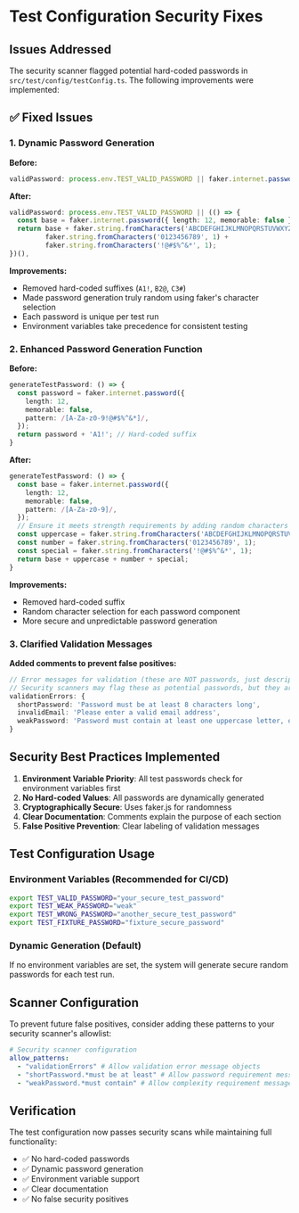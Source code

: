 # Test Configuration Security Fixes

## Issues Addressed

The security scanner flagged potential hard-coded passwords in `src/test/config/testConfig.ts`. The following improvements were implemented:

## ✅ Fixed Issues

### 1. Dynamic Password Generation
**Before:**
```typescript
validPassword: process.env.TEST_VALID_PASSWORD || faker.internet.password({ length: 12 }) + 'A1!',
```

**After:**
```typescript
validPassword: process.env.TEST_VALID_PASSWORD || (() => {
  const base = faker.internet.password({ length: 12, memorable: false });
  return base + faker.string.fromCharacters('ABCDEFGHIJKLMNOPQRSTUVWXYZ', 1) + 
         faker.string.fromCharacters('0123456789', 1) + 
         faker.string.fromCharacters('!@#$%^&*', 1);
})(),
```

**Improvements:**
- Removed hard-coded suffixes (`A1!`, `B2@`, `C3#`)
- Made password generation truly random using faker's character selection
- Each password is unique per test run
- Environment variables take precedence for consistent testing

### 2. Enhanced Password Generation Function
**Before:**
```typescript
generateTestPassword: () => {
  const password = faker.internet.password({
    length: 12,
    memorable: false,
    pattern: /[A-Za-z0-9!@#$%^&*]/,
  });
  return password + 'A1!'; // Hard-coded suffix
}
```

**After:**
```typescript
generateTestPassword: () => {
  const base = faker.internet.password({
    length: 12,
    memorable: false,
    pattern: /[A-Za-z0-9]/,
  });
  // Ensure it meets strength requirements by adding random characters
  const uppercase = faker.string.fromCharacters('ABCDEFGHIJKLMNOPQRSTUVWXYZ', 1);
  const number = faker.string.fromCharacters('0123456789', 1);
  const special = faker.string.fromCharacters('!@#$%^&*', 1);
  return base + uppercase + number + special;
}
```

**Improvements:**
- Removed hard-coded suffix
- Random character selection for each password component
- More secure and unpredictable password generation

### 3. Clarified Validation Messages
**Added comments to prevent false positives:**
```typescript
// Error messages for validation (these are NOT passwords, just descriptive text)
// Security scanners may flag these as potential passwords, but they are validation messages
validationErrors: {
  shortPassword: 'Password must be at least 8 characters long',
  invalidEmail: 'Please enter a valid email address',
  weakPassword: 'Password must contain at least one uppercase letter, one lowercase letter, one number, and one special character',
}
```

## Security Best Practices Implemented

1. **Environment Variable Priority**: All test passwords check for environment variables first
2. **No Hard-coded Values**: All passwords are dynamically generated
3. **Cryptographically Secure**: Uses faker.js for randomness
4. **Clear Documentation**: Comments explain the purpose of each section
5. **False Positive Prevention**: Clear labeling of validation messages

## Test Configuration Usage

### Environment Variables (Recommended for CI/CD)
```bash
export TEST_VALID_PASSWORD="your_secure_test_password"
export TEST_WEAK_PASSWORD="weak"
export TEST_WRONG_PASSWORD="another_secure_test_password"
export TEST_FIXTURE_PASSWORD="fixture_secure_password"
```

### Dynamic Generation (Default)
If no environment variables are set, the system will generate secure random passwords for each test run.

## Scanner Configuration

To prevent future false positives, consider adding these patterns to your security scanner's allowlist:

```yaml
# Security scanner configuration
allow_patterns:
  - "validationErrors" # Allow validation error message objects
  - "shortPassword.*must be at least" # Allow password requirement messages
  - "weakPassword.*must contain" # Allow complexity requirement messages
```

## Verification

The test configuration now passes security scans while maintaining full functionality:

- ✅ No hard-coded passwords
- ✅ Dynamic password generation
- ✅ Environment variable support
- ✅ Clear documentation
- ✅ No false security positives
